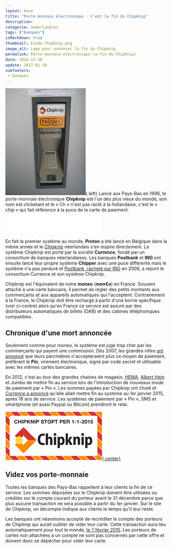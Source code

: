 ```yaml
---
layout: base
title: "Porte monnaie électronique : C'est la fin du Chipknip"
description: 
categorie: nederlandjes
tags: ["banques"]
isMarkdown: true
thumbnail: Einde-Chipknip.png
image_alt: Logo pour annoncer la fin du Chipknip
permalink: Porte-monnaie-electronique-la-fin-du-Chipknip/
date: 2014-12-30
update: 2017-01-10
subfooters:
 - banques
---
```



![borne Chipknip](Chipknip.jpg){.left}
Lancé aux Pays-Bas en 1996, le porte-monnaie électronique **Chipknip** est l'un des plus vieux du monde, son nom est clicketant et le « Ch » n'est pas raclé à la hollandaise, c'est le « *chip* » qui fait référence à la puce de la carte de paiement.

<div class="flex flex-col items-center">
<!-- HTML -->
<iframe src="//commons.wikimedia.org/wiki/File:Nl-chipknip.ogg?embedplayer=yes" width="300" height="50" frameborder="0" webkitAllowFullScreen mozallowfullscreen allowFullScreen></iframe>
<!-- / HTML -->
</div>

En fait le premier système au monde, **Proton** a été lancé en Belgique dans la même année et le [Chipknip](https://fr.wikipedia.org/wiki/Chipknip) néerlandais s'en inspire directement. Le système Chipknip est porté par la société **Currence**, fondé par un consortium de banques néerlandaises. Les banques **Postbank** et **ING** ont ensuite lancé leur propre système **Chipper** avec une puce différente mais le système n'a pas perduré et [Postbank, racheté par ING](/postbank-devient-ing-officielement) en 2009, a rejoint le consortium Currence et son système Chipknip. 

Chipknip est l'équivalent de notre **moneo** (**mon€o**) en France. Souvent attaché à une carte bancaire, il permet de régler des petits montants aux commerçants et aux appareils automatiques qui l'acceptent. Contrairement à la France, le Chipknip doit être rechargé à partir d'une borne spécifique (voir ci-contre) alors qu'en France ce service est assuré par des distributeurs automatiques de billets (DAB) et des cabines téléphoniques compatibles. 

## Chronique d'une mort annoncée
Seulement comme pour moneo, le système est jugé trop cher par les commerçants qui payent une commission. Dès 2007, les grandes villes [ont annoncé](http://tweakers.net/nieuws/48741/einde-chipknip-in-zicht.html) que leurs parcmètres n'accepteraient plus ce moyen de paiement, préférant le **Pin**, virement électronique, signé par code secret et utilisable avec les mêmes cartes bancaires.

En 2012, c'est au tour des grandes chaines de magasin, [HEMA](/le-design-c-est-hema), [Albert Hein](/albert-hein-et-compagnie) et Jumbo de mettre fin au service lors de l'introduction de nouveaux mode de paiement par « Pin ».  Les sommes payées par Chipknip ont chuté et [Currence a annoncé](http://www.currence.nl/nl-NL/NieuwsArchief/Pages/PB_20140204_LaatstejaarvanChipknip.aspx) qu'elle allait mettre fin au système au 1er janvier 2015, après 18 ans de service. Les systèmes de paiement par « Pin », SMS et smartphone (et aussi Paypal ou Bitcoin) prendront le relai.

[![Logo pour annoncer la fin du Chipknip](Einde-Chipknip.png){.center}](http://www.chipknip.nl/)

## Videz vos porte-monnaie
Toutes les banques des Pays-Bas rappellent à leur clients la fin de ce service. Les sommes déposées sur le Chipknip doivent être utilisées ou crédités sur le compte courant du porteur avant le 31 décembre parce que plus aucune transaction ne sera possible à partir du 1er janvier. Sur le site de Chipknip, un décompte indique aux clients le temps qu'il leur reste.

Les banques ont néanmoins accepté de recréditer le compte des porteurs de Chipknip qui aurait oublier de vider leur carte. Cette transaction aura lieu automatiquement pour tout le monde, [le 7 février 2015](http://www.chipknip.nl/chipknip-saldo/). Les porteurs de cartes non attachées à un compte ne sont pas concernés par cette offre et doivent donc se dépêcher pour vider leur carte.


<!-- post notes:
https://www.ing.nl/particulier/betalen/chipknip-stopt-op-31-december-2014/index.html
https://www.rabobank.nl/particulieren/producten/betalen/chipknip_verdwijnt/
https://www.regiobank.nl/particulier/home/klantenservice/wereldpas-en-pincontactloos-betalen/chipknip-stopt-op-1-januari-2015.html
https://www.abnamro.nl/nl/prive/betalen/betaalpas/chipknipsaldo.html 

http://www.betalenzondercash.nl/chipknip-stopt-per-1-januari-2015-3#.VKKgZ7AODA 
http://www.volkskrant.nl/dossier-archief/de-chipknip-1996-2015~a3633940/
--->
